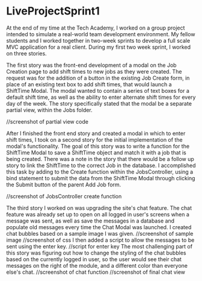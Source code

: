# LiveProjectSprint1

At the end of my time at the Tech Academy, I worked on a group project intended to simulate a real-world team development environment. My fellow students and I worked together in two-week sprints to develop a full scale MVC application for a real client. During my first two week sprint, I worked on three stories. 

The first story was the front-end development of a modal on the Job Creation page to add shift times to new jobs as they were created. The request was for the addition of a button in the existing Job Create form, in place of an existing text box to add shift times, that would launch a ShiftTime Modal. The modal wanted to contain a series of text boxes for a default shift time, as well as the ability to enter alternate shift times for every day of the week. The story specifically stated that the modal be a separate partial view, within the Jobs folder. 

//screenshot of partial view code

After I finished the front end story and created a modal in which to enter shift times, I took on a second story for the initial implementation of the modal's functionality. The goal of this story was to write a function for the ShiftTime Modal to save a ShiftTime object and match it with a job that is being created. There was a note in the story that there would be a follow up story to link the ShiftTime to the correct Job in the database. I accomplished this task by adding to the Create function within the JobsController, using a bind statement to submit the data from the ShiftTime Modal through clicking the Submit button of the parent Add Job form. 

//screenshot of JobsController create function

The third story I worked on was upgrading the site's chat feature. The chat feature was already set up to open on all logged in user's screens when a message was sent, as well as save the messages in a database and populate old messages every time the Chat Modal was launched. I created chat bubbles based on a sample image I was given. 
//screenshot of sample image
//screenshot of css
I then added a script to allow the messages to be sent using the enter key. 
//script for enter key
The most challenging part of this story was figuring out how to change the styling of the chat bubbles based on the currently logged in user, so the user would see their chat messages on the right of the module, and a different color than everyone else's chat. 
//screenshot of chat function
//screenshot of final chat view

